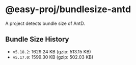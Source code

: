 # @easy-proj/bundlesize-antd

A project detects bundle size of AntD.

## Bundle Size History

- `v5.18.2`: 1629.24 KB (gzip: 513.15 KB)
- `v5.17.0`: 1599.30 KB (gzip: 502.03 KB)
